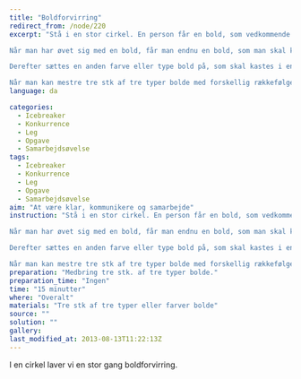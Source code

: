 ```yaml
---
title: "Boldforvirring"
redirect_from: /node/220
excerpt: "Stå i en stor cirkel. En person får en bold, som vedkommende kaster til en anden i cirklen. Alle skal have bolden nøjagtigt en gang i cirklen. Den første person starter bolden igen, og den skal kastes i samme rækkefølge som før.

Når man har øvet sig med en bold, får man endnu en bold, som man skal kaste rundt i samme rækkefølge, indtil man kan klare tre bolde.

Derefter sættes en anden farve eller type bold på, som skal kastes i en ny rækkefølge. Dette skal foregå samtidig med den anden bold.

Når man kan mestre tre stk af tre typer bolde med forskellig rækkefølge, har man løst opgaven."
language: da

categories: 
  - Icebreaker
  - Konkurrence
  - Leg
  - Opgave
  - Samarbejdsøvelse
tags: 
  - Icebreaker
  - Konkurrence
  - Leg
  - Opgave
  - Samarbejdsøvelse
aim: "At være klar, kommunikere og samarbejde"
instruction: "Stå i en stor cirkel. En person får en bold, som vedkommende kaster til en anden i cirklen. Alle skal have bolden nøjagtigt en gang i cirklen. Den første person starter bolden igen, og den skal kastes i samme rækkefølge som før.

Når man har øvet sig med en bold, får man endnu en bold, som man skal kaste rundt i samme rækkefølge, indtil man kan klare tre bolde.

Derefter sættes en anden farve eller type bold på, som skal kastes i en ny rækkefølge. Dette skal foregå samtidig med den anden bold.

Når man kan mestre tre stk af tre typer bolde med forskellig rækkefølge, har man løst opgaven."
preparation: "Medbring tre stk. af tre typer bolde."
preparation_time: "Ingen"
time: "15 minutter"
where: "Overalt"
materials: "Tre stk af tre typer eller farver bolde"
source: ""
solution: ""
gallery:
last_modified_at: 2013-08-13T11:22:13Z
---
```

I en cirkel laver vi en stor gang boldforvirring.
